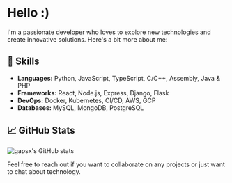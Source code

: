 # Hello :)

I'm a passionate developer who loves to explore new technologies and create innovative solutions. Here's a bit more about me:

## 🚀 Skills
- **Languages:** Python, JavaScript, TypeScript, C/C++, Assembly, Java & PHP
- **Frameworks:** React, Node.js, Express, Django, Flask
- **DevOps:** Docker, Kubernetes, CI/CD, AWS, GCP
- **Databases:** MySQL, MongoDB, PostgreSQL

## 📈 GitHub Stats
![gapsx's GitHub stats](https://github-readme-stats.vercel.app/api?username=gapsx&show_icons=true&theme=radical)

Feel free to reach out if you want to collaborate on any projects or just want to chat about technology.

